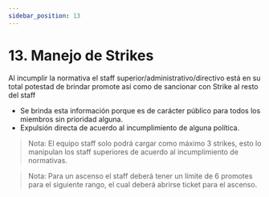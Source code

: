 ```yaml
---
sidebar_position: 13
---
```


# 13. Manejo de Strikes

Al incumplir la normativa el staff superior/administrativo/directivo está en su total potestad de brindar promote así como de sancionar con Strike al resto del staff
- Se brinda esta información porque es de carácter público para todos los miembros sin prioridad alguna.
- Expulsión directa de acuerdo al incumplimiento de alguna política.

> Nota: El equipo staff solo podrá cargar como máximo 3 strikes, esto lo manipulan los staff superiores de acuerdo al incumplimiento de normativas.

> Nota: Para un ascenso el staff deberá tener un límite de 6 promotes para el siguiente rango, el cual deberá abrirse ticket para el ascenso.




